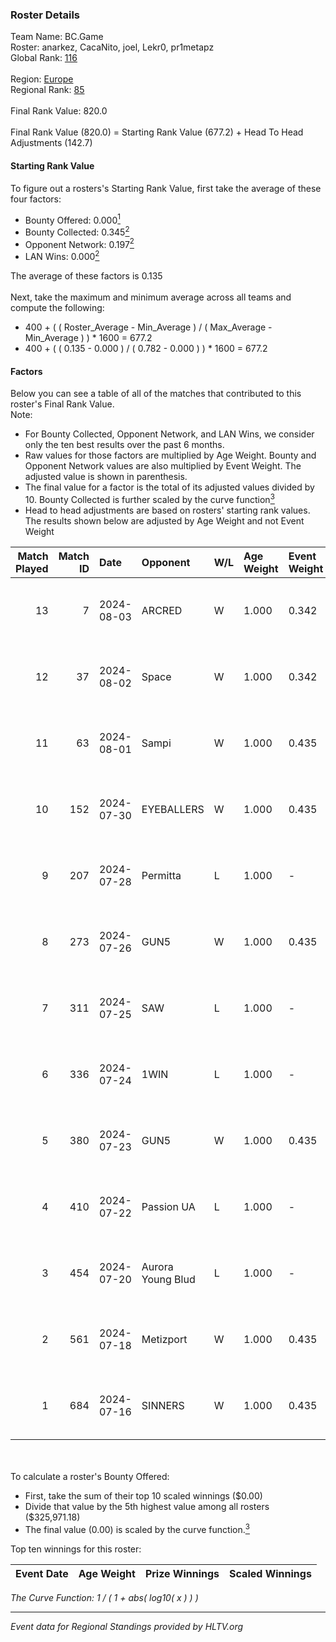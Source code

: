 ### Roster Details<br />
Team Name: BC.Game<br />
Roster: anarkez, CacaNito, joel, Lekr0, pr1metapz<br />
Global Rank: [116](../standings_global.md)<br />
<br />
Region: [Europe]( ../standings_europe.md)<br />
Regional Rank: [85]( ../standings_europe.md)<br />
<br />
Final Rank Value:  820.0<br />
<br />
Final Rank Value (820.0) = Starting Rank Value (677.2) + Head To Head Adjustments (142.7)<br />

#### Starting Rank Value<br />
To figure out a rosters's Starting Rank Value, first take the average of these four factors:<br />
- Bounty Offered: 0.000[<sup>1</sup>](#table2)
- Bounty Collected: 0.345[<sup>2</sup>](#table1)
- Opponent Network: 0.197[<sup>2</sup>](#table1)
- LAN Wins: 0.000[<sup>2</sup>](#table1)

The average of these factors is 0.135<br />
<br />
Next, take the maximum and minimum average across all teams and compute the following:<br />
- 400 + ( ( Roster_Average - Min_Average ) / ( Max_Average - Min_Average ) ) * 1600 = 677.2
- 400 + ( ( 0.135 - 0.000 ) / ( 0.782 - 0.000 ) ) * 1600 = 677.2


#### Factors<br />
Below you can see a table of all of the matches that contributed to this roster's Final Rank Value.<br />
Note:<br />

- For Bounty Collected, Opponent Network, and LAN Wins, we consider only the ten best results over the past 6 months.
- Raw values for those factors are multiplied by Age Weight. Bounty and Opponent Network values are also multiplied by Event Weight. The adjusted value is shown in parenthesis.
- The final value for a factor is the total of its adjusted values divided by 10. Bounty Collected is further scaled by the curve function[<sup>3</sup>](#curveFunction)
- Head to head adjustments are based on rosters' starting rank values. The results shown below are adjusted by Age Weight and not Event Weight
<span id="table1"></span><br />


| Match Played | Match ID | Date       | Opponent          | W/L | Age Weight | Event Weight | Bounty Collected | Opponent Network | LAN Wins  | H2H Adj. | Roster                                    |
| -: | -: | :- | :- | :- | :- | :- | :- | :- | :- | -: | :- |
|           13 |        7 | 2024-08-03 | ARCRED            | W   | 1.000      | 0.342        | 0.041 (0.014)    | 0.356 (0.122)    | 0 (0.000) |    21.72 | anarkez, CacaNito, joel, Lekr0, pr1metapz |
|           12 |       37 | 2024-08-02 | Space             | W   | 1.000      | 0.342        | 0.006 (0.002)    | 0.420 (0.144)    | 0 (0.000) |    18.46 | anarkez, CacaNito, joel, Lekr0, pr1metapz |
|           11 |       63 | 2024-08-01 | Sampi             | W   | 1.000      | 0.435        | 0.028 (0.012)    | 1.000 (0.435)    | 0 (0.000) |    19.87 | anarkez, CacaNito, joel, Lekr0, pr1metapz |
|           10 |      152 | 2024-07-30 | EYEBALLERS        | W   | 1.000      | 0.435        | 0.006 (0.002)    | 0.528 (0.229)    | 0 (0.000) |    17.32 | anarkez, CacaNito, joel, Lekr0, pr1metapz |
|            9 |      207 | 2024-07-28 | Permitta          | L   | 1.000      | -            | -                | -                | -         |    -9.58 | anarkez, CacaNito, joel, Lekr0, pr1metapz |
|            8 |      273 | 2024-07-26 | GUN5              | W   | 1.000      | 0.435        | 0.073 (0.032)    | 0.588 (0.256)    | 0 (0.000) |    21.70 | anarkez, CacaNito, joel, Lekr0, pr1metapz |
|            7 |      311 | 2024-07-25 | SAW               | L   | 1.000      | -            | -                | -                | -         |    -2.49 | anarkez, CacaNito, joel, Lekr0, pr1metapz |
|            6 |      336 | 2024-07-24 | 1WIN              | L   | 1.000      | -            | -                | -                | -         |    -7.15 | anarkez, CacaNito, joel, Lekr0, pr1metapz |
|            5 |      380 | 2024-07-23 | GUN5              | W   | 1.000      | 0.435        | 0.073 (0.032)    | 0.588 (0.256)    | 0 (0.000) |    23.53 | anarkez, CacaNito, joel, Lekr0, pr1metapz |
|            4 |      410 | 2024-07-22 | Passion UA        | L   | 1.000      | -            | -                | -                | -         |    -3.27 | anarkez, CacaNito, joel, Lekr0, pr1metapz |
|            3 |      454 | 2024-07-20 | Aurora Young Blud | L   | 1.000      | -            | -                | -                | -         |    -8.20 | anarkez, CacaNito, joel, Lekr0, pr1metapz |
|            2 |      561 | 2024-07-18 | Metizport         | W   | 1.000      | 0.435        | 0.037 (0.016)    | 0.433 (0.188)    | 0 (0.000) |    25.22 | anarkez, CacaNito, joel, Lekr0, pr1metapz |
|            1 |      684 | 2024-07-16 | SINNERS           | W   | 1.000      | 0.435        | 0.037 (0.016)    | 0.784 (0.341)    | 0 (0.000) |    25.62 | anarkez, CacaNito, joel, Lekr0, pr1metapz |

<br />
<span id="table2"></span><br />
To calculate a roster's Bounty Offered:<br />

- First, take the sum of their top 10 scaled winnings ($0.00)
- Divide that value by the 5th highest value among all rosters ($325,971.18)
- The final value (0.00) is scaled by the curve function.[<sup>3</sup>](#curveFunction)

Top ten winnings for this roster:<br />

| Event Date | Age Weight | Prize Winnings | Scaled Winnings |
| :- | -: | :- | :- |


<span id="curveFunction"></span>_The Curve Function: 1 / ( 1 + abs( log10( x ) ) )_<br />

---
_Event data for Regional Standings provided by HLTV.org_<br />
